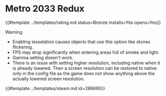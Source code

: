# Metro 2033 Redux
<!-- script:Aliases [] -->

{{#template ../templates/rating.md status=Bronze installs=Yes opens=Yes}}

> [!WARNING]
> - Enabling tesselation causes objects that use this option like stones flickering.
> - FPS may drop significantly when entering areas full of smoke and light.
> - Gamma setting doesn't work.
> - There is an issue with setting higher resolution, including native when it is already lowered. Then a screen resolution can be restored to native only in the config file as the game does not show anything above the actually lowered screen resolution.


{{#template ../templates/steam.md id=286690}}
